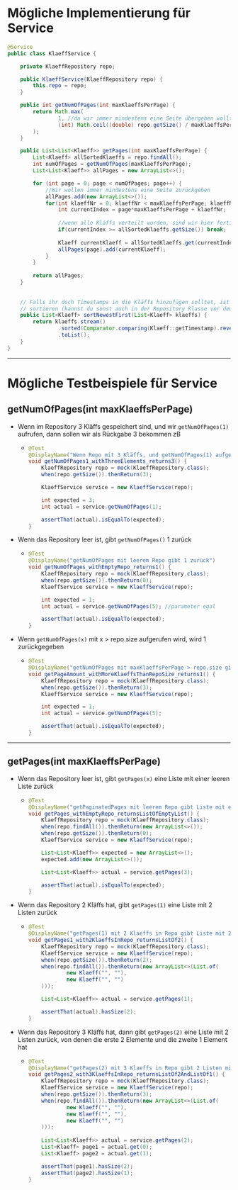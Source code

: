 # Mögliche Implementierung für Service


```java
@Service
public class KlaeffService {

    private KlaeffRepository repo;

    public KlaeffService(KlaeffRepository repo) {
        this.repo = repo;
    }

    public int getNumOfPages(int maxKlaeffsPerPage) {
        return Math.max(
                1, //da wir immer mindestens eine Seite übergeben wollten
                (int) Math.ceil((double) repo.getSize() / maxKlaeffsPerPage)
        );
    }

    public List<List<Klaeff>> getPages(int maxKlaeffsPerPage) {
        List<Klaeff> allSortedKlaeffs = repo.findAll();
        int numOfPages = getNumOfPages(maxKlaeffsPerPage);
        List<List<Klaeff>> allPages = new ArrayList<>();

        for (int page = 0; page < numOfPages; page++) {
            //Wir wollen immer mindestens eine Seite zurückgeben
            allPages.add(new ArrayList<>());
            for(int klaeffNr = 0; klaeffNr < maxKlaeffsPerPage; klaeffNr++) {
                int currentIndex = page*maxKlaeffsPerPage + klaeffNr;
                
                //wenn alle Kläffs verteilt wurden, sind wir hier fertig
                if(currentIndex >= allSortedKlaeffs.getSize()) break;
                
                Klaeff currentKlaeff = allSortedKlaeffs.get(currentIndex);
                allPages(page).add(currentKlaeff);
            }
        }
        
        return allPages;
    }
    
    
    // Falls ihr doch Timestamps in die Kläffs hinzufügen solltet, ist hier ne nützliche Möglichkeit die zu 
    // sortieren (kannst du sonst auch in der Repository Klasse vor dem zurückgeben machen
    public List<Klaeff> sortNewestFirst(List<Klaeff> klaeffs) {
        return klaeffs.stream()
                .sorted(Comparator.comparing(Klaeff::getTimestamp).reversed())
                .toList();
    }
}
```

___
# Mögliche Testbeispiele für Service

## getNumOfPages(int maxKlaeffsPerPage)
- Wenn im Repository 3 Kläffs gespeichert sind, und wir `getNumOfPages(1)` aufrufen, dann sollen wir als Rückgabe 3 
  bekommen zB
  - ```java
    @Test
    @DisplayName("Wenn Repo mit 3 Kläffs, und getNumOfPages(1) aufgerufen wird, wird 3 returned")
    void getNumOfPages1_withThreeElements_returns3() {
        KlaeffRepository repo = mock(KlaeffRepository.class);
        when(repo.getSize()).thenReturn(3);

        KlaeffService service = new KlaeffService(repo);

        int expected = 3;
        int actual = service.getNumOfPages(1);

        assertThat(actual).isEqualTo(expected);
    }
    ```
  
- Wenn das Repository leer ist, gibt `getNumOfPages()` 1 zurück
  - ```java
    @Test
    @DisplayName("getNumOfPages mit leerem Repo gibt 1 zurück")
    void getNumOfPages_withEmptyRepo_returns1() {
        KlaeffRepository repo = mock(KlaeffRepository.class);
        when(repo.getSize()).thenReturn(0);
        KlaeffService service = new KlaeffService(repo);

        int expected = 1;
        int actual = service.getNumOfPages(5); //parameter egal

        assertThat(actual).isEqualTo(expected);
    }
    ```
    
- Wenn `getNumOfPages(x)` mit x > repo.size aufgerufen wird, wird 1 zurückgegeben
  - ```java
    @Test
    @DisplayName("getNumOfPages mit maxKlaeffsPerPage > repo.size gibt 1 zurück")
    void getPageAmount_withMoreKlaeffsThanRepoSize_returns1() {
        KlaeffRepository repo = mock(KlaeffRepository.class);
        when(repo.getSize()).thenReturn(3);
        KlaeffService service = new KlaeffService(repo);

        int expected = 1;
        int actual = service.getNumOfPages(5);

        assertThat(actual).isEqualTo(expected);
    }
    ```
___
  
## getPages(int maxKlaeffsPerPage)
- Wenn das Repository leer ist, gibt `getPages(x)` eine Liste mit einer leeren Liste zurück
  - ```java
    @Test
    @DisplayName("getPaginatedPages mit leerem Repo gibt Liste mit einer leeren Liste zurück")
    void getPages_withEmptyRepo_returnsListOfEmptyList() {
        KlaeffRepository repo = mock(KlaeffRepository.class);
        when(repo.findAll()).thenReturn(new ArrayList<>());
        when(repo.getSize()).thenReturn(0);
        KlaeffService service = new KlaeffService(repo);

        List<List<Klaeff>> expected = new ArrayList<>();
        expected.add(new ArrayList<>());

        List<List<Klaeff>> actual = service.getPages(3);

        assertThat(actual).isEqualTo(expected);
    }
    ```
    
- Wenn das Repository 2 Kläffs hat, gibt `getPages(1)` eine Liste mit 2 Listen zurück
  - ```java
    @Test
    @DisplayName("getPages(1) mit 2 Klaeffs in Repo gibt Liste mit 2 Listen zurück")
    void getPages1_with2KlaeffsInRepo_returnsListOf2() {
        KlaeffRepository repo = mock(KlaeffRepository.class);
        KlaeffService service = new KlaeffService(repo);
        when(repo.getSize()).thenReturn(2);
        when(repo.findAll()).thenReturn(new ArrayList<>(List.of(
                new Klaeff("", ""),
                new Klaeff("", "")
        )));

        List<List<Klaeff>> actual = service.getPages(1);

        assertThat(actual).hasSize(2);
    }
    ```
    
- Wenn das Repository 3 Kläffs hat, dann gibt `getPages(2)` eine Liste mit 2 Listen zurück, von denen die erste 2 
  Elemente und die zweite 1 Element hat
  - ```java
    @Test
    @DisplayName("getPages(2) mit 3 Klaeffs in Repo gibt 2 Listen mit 2 und 1 Element zurück")
    void getPages2_with3KlaeffsInRepo_returnsListOf2AndListOf1() {
        KlaeffRepository repo = mock(KlaeffRepository.class);
        KlaeffService service = new KlaeffService(repo);
        when(repo.getSize()).thenReturn(3);
        when(repo.findAll()).thenReturn(new ArrayList<>(List.of(
                new Klaeff("", ""),
                new Klaeff("", ""),
                new Klaeff("", "")
        )));
        
        List<List<Klaeff>> actual = service.getPages(2);
        List<Klaeff> page1 = actual.get(0);
        List<Klaeff> page2 = actual.get(1);
    
        assertThat(page1).hasSize(2);
        assertThat(page2).hasSize(1);
    }
    ```
